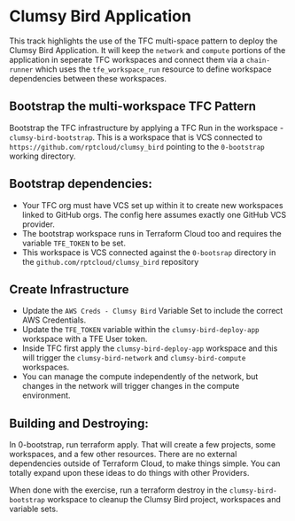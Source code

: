 # Clumsy Bird Application

This track highlights the use of the TFC multi-space pattern to deploy the Clumsy Bird Application.  It will keep the `network` and `compute` portions of the application in seperate TFC workspaces and connect them via a `chain-runner` which uses the `tfe_workspace_run` resource to define workspace dependencies between these workspaces.

## Bootstrap the multi-workspace TFC Pattern
Bootstrap the TFC infrastructure by applying a TFC Run in the workspace - `clumsy-bird-bootstrap`.  This is a workspace that is VCS connected to `https://github.com/rptcloud/clumsy_bird` pointing to the `0-bootstrap` working directory.

## Bootstrap dependencies:

- Your TFC org must have VCS set up within it to create new workspaces linked to GitHub orgs. The config here assumes exactly one GitHub VCS provider.
- The bootstrap workspace runs in Terraform Cloud too and requires the variable `TFE_TOKEN` to be set.
- This workspace is VCS connected against the `0-bootsrap` directory in the `github.com/rptcloud/clumsy_bird` repository

## Create Infrastructure
- Update the `AWS Creds - Clumsy Bird` Variable Set to include the correct AWS Credentials.
- Update the `TFE_TOKEN` variable within the `clumsy-bird-deploy-app` workspace with a TFE User token.
- Inside TFC first apply the `clumsy-bird-deploy-app` workspace and this will trigger the `clumsy-bird-network` and `clumsy-bird-compute` workspaces.
- You can manage the compute independently of the network, but changes in the network will trigger changes in the compute environment.

## Building and Destroying:

In 0-bootstrap, run terraform apply. That will create a few projects, some workspaces, and a few other resources. There are no external dependencies outside of Terraform Cloud, to make things simple. You can totally expand upon these ideas to do things with other Providers.

When done with the exercise, run a terraform destroy in the `clumsy-bird-bootstrap` workspace to cleanup the Clumsy Bird project, workspaces and variable sets.
